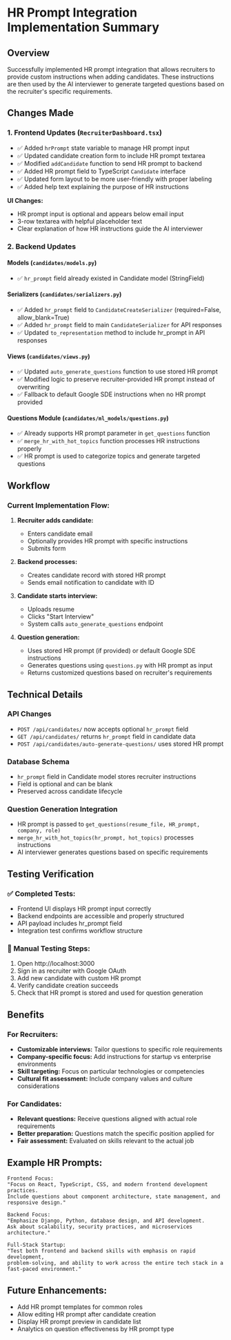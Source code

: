 # HR Prompt Integration Implementation Summary

## Overview
Successfully implemented HR prompt integration that allows recruiters to provide custom instructions when adding candidates. These instructions are then used by the AI interviewer to generate targeted questions based on the recruiter's specific requirements.

## Changes Made

### 1. Frontend Updates (`RecruiterDashboard.tsx`)
- ✅ Added `hrPrompt` state variable to manage HR prompt input
- ✅ Updated candidate creation form to include HR prompt textarea
- ✅ Modified `addCandidate` function to send HR prompt to backend
- ✅ Added HR prompt field to TypeScript `Candidate` interface
- ✅ Updated form layout to be more user-friendly with proper labeling
- ✅ Added help text explaining the purpose of HR instructions

**UI Changes:**
- HR prompt input is optional and appears below email input
- 3-row textarea with helpful placeholder text
- Clear explanation of how HR instructions guide the AI interviewer

### 2. Backend Updates

#### Models (`candidates/models.py`)
- ✅ `hr_prompt` field already existed in Candidate model (StringField)

#### Serializers (`candidates/serializers.py`)
- ✅ Added `hr_prompt` field to `CandidateCreateSerializer` (required=False, allow_blank=True)
- ✅ Added `hr_prompt` field to main `CandidateSerializer` for API responses
- ✅ Updated `to_representation` method to include hr_prompt in API responses

#### Views (`candidates/views.py`)
- ✅ Updated `auto_generate_questions` function to use stored HR prompt
- ✅ Modified logic to preserve recruiter-provided HR prompt instead of overwriting
- ✅ Fallback to default Google SDE instructions when no HR prompt provided

#### Questions Module (`candidates/ml_models/questions.py`)
- ✅ Already supports HR prompt parameter in `get_questions` function
- ✅ `merge_hr_with_hot_topics` function processes HR instructions properly
- ✅ HR prompt is used to categorize topics and generate targeted questions

## Workflow

### Current Implementation Flow:
1. **Recruiter adds candidate:**
   - Enters candidate email
   - Optionally provides HR prompt with specific instructions
   - Submits form

2. **Backend processes:**
   - Creates candidate record with stored HR prompt
   - Sends email notification to candidate with ID

3. **Candidate starts interview:**
   - Uploads resume
   - Clicks "Start Interview"
   - System calls `auto_generate_questions` endpoint

4. **Question generation:**
   - Uses stored HR prompt (if provided) or default Google SDE instructions
   - Generates questions using `questions.py` with HR prompt as input
   - Returns customized questions based on recruiter's requirements

## Technical Details

### API Changes
- `POST /api/candidates/` now accepts optional `hr_prompt` field
- `GET /api/candidates/` returns `hr_prompt` field in candidate data
- `POST /api/candidates/auto-generate-questions/` uses stored HR prompt

### Database Schema
- `hr_prompt` field in Candidate model stores recruiter instructions
- Field is optional and can be blank
- Preserved across candidate lifecycle

### Question Generation Integration
- HR prompt is passed to `get_questions(resume_file, HR_prompt, company, role)`
- `merge_hr_with_hot_topics(hr_prompt, hot_topics)` processes instructions
- AI interviewer generates questions based on specific requirements

## Testing Verification

### ✅ Completed Tests:
- Frontend UI displays HR prompt input correctly
- Backend endpoints are accessible and properly structured
- API payload includes hr_prompt field
- Integration test confirms workflow structure

### 🧪 Manual Testing Steps:
1. Open http://localhost:3000
2. Sign in as recruiter with Google OAuth
3. Add new candidate with custom HR prompt
4. Verify candidate creation succeeds
5. Check that HR prompt is stored and used for question generation

## Benefits

### For Recruiters:
- **Customizable interviews:** Tailor questions to specific role requirements
- **Company-specific focus:** Add instructions for startup vs enterprise environments
- **Skill targeting:** Focus on particular technologies or competencies
- **Cultural fit assessment:** Include company values and culture considerations

### For Candidates:
- **Relevant questions:** Receive questions aligned with actual role requirements
- **Better preparation:** Questions match the specific position applied for
- **Fair assessment:** Evaluated on skills relevant to the actual job

## Example HR Prompts:

```
Frontend Focus:
"Focus on React, TypeScript, CSS, and modern frontend development practices. 
Include questions about component architecture, state management, and responsive design."

Backend Focus:
"Emphasize Django, Python, database design, and API development. 
Ask about scalability, security practices, and microservices architecture."

Full-Stack Startup:
"Test both frontend and backend skills with emphasis on rapid development, 
problem-solving, and ability to work across the entire tech stack in a fast-paced environment."
```

## Future Enhancements:
- Add HR prompt templates for common roles
- Allow editing HR prompt after candidate creation
- Display HR prompt preview in candidate list
- Analytics on question effectiveness by HR prompt type
